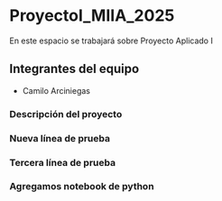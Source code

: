 # ProyectoI_MIIA_2025
En este espacio se trabajará sobre Proyecto Aplicado I

## Integrantes del equipo
- Camilo Arciniegas

### Descripción del proyecto
### Nueva línea de prueba
### Tercera línea de prueba
### Agregamos notebook de python

